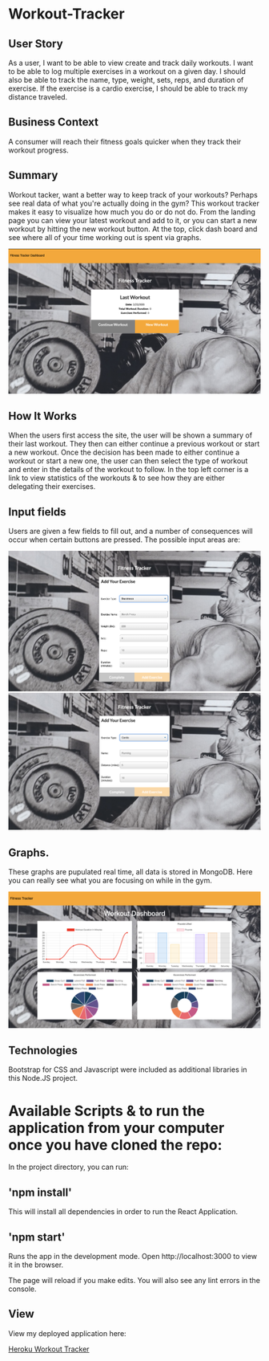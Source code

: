 # Workout-Tracker

## User Story

As a user, I want to be able to view create and track daily workouts. I want to be able to log multiple exercises in a workout on a given day. I should also be able to track the name, type, weight, sets, reps, and duration of exercise. If the exercise is a cardio exercise, I should be able to track my distance traveled.

## Business Context
A consumer will reach their fitness goals quicker when they track their workout progress.


## Summary
Workout tacker, want a better way to keep track of your workouts? Perhaps see real data of what you're actually doing in the gym? This workout tracker makes it easy to visualize how much you do or do not do. From the landing page you can view your latest workout and add to it, or you can start a new workout by hitting the new workout button. At the top, click dash board and see where all of your time working out is spent via graphs.

<img src="./assets/img/tracker.jpg" alt="Screenshot"/>

## How It Works
When the users first access the site, the user will be shown a summary of their last workout. They then can either continue a previous workout or start a new workout. Once the decision has been made to either continue a workout or start a new one, the user can then select the type of workout and enter in the details of the workout to follow. In the top left corner is a link to view statistics of the workouts & to see how they are either delegating their exercises. 

## Input fields
Users are given a few fields to fill out, and a number of consequences will occur when certain buttons are pressed. The possible input areas are:

<img src="./assets/img/resistance.jpg" alt="Screenshot"/>

<img src="./assets/img/cardio.jpg" alt="Screenshot"/>

## Graphs.
These graphs are pupulated real time, all data is stored in MongoDB. Here you can really see what you are focusing on while in the gym.

<img src="./assets/img/workoutdash.jpg" alt="Screenshot"/>

## Technologies

Bootstrap for CSS and Javascript were included as additional libraries in this Node.JS project.

# Available Scripts & to run the application from your computer once you have cloned the repo:
In the project directory, you can run:

## 'npm install'
This will install all dependencies in order to run the React Application.

## 'npm start'
Runs the app in the development mode.
Open http://localhost:3000 to view it in the browser.

The page will reload if you make edits.
You will also see any lint errors in the console.

## View
View my deployed application here:

<a href="https://secure-retreat-62883.herokuapp.com/?id=5e52989c5665690017b4c913">Heroku Workout Tracker</a>